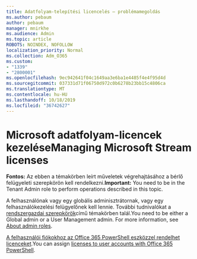 ```yaml
---
title: Adatfolyam-telepítési licencelés – problémamegoldás
ms.author: pebaum
author: pebaum
manager: mnirkhe
ms.audience: Admin
ms.topic: article
ROBOTS: NOINDEX, NOFOLLOW
localization_priority: Normal
ms.collection: Adm_O365
ms.custom:
- "1339"
- "2800001"
ms.openlocfilehash: 9ec942641f04c1649aa3e6ba1e4485f4e4f95d4d
ms.sourcegitcommit: 037331d71f06750d972c0b6278b23bb15c4806ca
ms.translationtype: MT
ms.contentlocale: hu-HU
ms.lasthandoff: 10/18/2019
ms.locfileid: "36742627"
---
```

# <a name="managing-microsoft-stream-licenses"></a><span data-ttu-id="8cf72-102">Microsoft adatfolyam-licencek kezelése</span><span class="sxs-lookup"><span data-stu-id="8cf72-102">Managing Microsoft Stream licenses</span></span>

<span data-ttu-id="8cf72-103">**Fontos:** Az ebben a témakörben leírt műveletek végrehajtásához a bérlő felügyeleti szerepkörön kell rendelkezni.</span><span class="sxs-lookup"><span data-stu-id="8cf72-103">**Important:** You need to be in the Tenant Admin role to perform operations described in this topic.</span></span>

<span data-ttu-id="8cf72-104">A felhasználónak vagy egy globális adminisztrátornak, vagy egy felhasználókezelési felügyelőnek kell lennie. További tudnivalókat a [rendszergazdai szerepkörök](https://docs.microsoft.com/office365/admin/add-users/about-admin-roles)című témakörben talál.</span><span class="sxs-lookup"><span data-stu-id="8cf72-104">You need to be either a Global admin or a User Management admin. For more information, see [About admin roles](https://docs.microsoft.com/office365/admin/add-users/about-admin-roles).</span></span>

<span data-ttu-id="8cf72-105">[A felhasználói fiókokhoz az Office 365 PowerShell eszközzel rendelhet licenceket](https://go.microsoft.com/fwlink/p/?linkid=850410).</span><span class="sxs-lookup"><span data-stu-id="8cf72-105">You can assign [licenses to user accounts with Office 365 PowerShell](https://go.microsoft.com/fwlink/p/?linkid=850410).</span></span>
